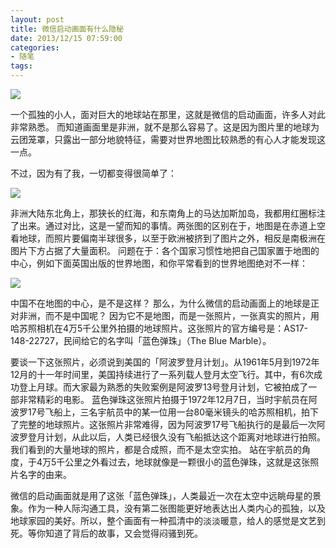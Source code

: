 ```yaml
---
layout: post
title: 微信启动画面有什么隐秘
date: 2013/12/15 07:59:00
categories:
- 随笔
tags:
---
```


![](http://pics.naaln.com/blog/2019-05-14-123210.jpg-basicBlog)

一个孤独的小人，面对巨大的地球站在那里，这就是微信的启动画面，许多人对此非常熟悉。 而知道画面里是非洲，就不是那么容易了。这是因为图片里的地球为云团笼罩，只露出一部分地貌特征，需要对世界地图比较熟悉的有心人才能发现这一点。

不过，因为有了我，一切都变得很简单了：

![](http://pics.naaln.com/blog/2019-05-14-123212.jpg-basicBlog)

非洲大陆东北角上，那狭长的红海，和东南角上的马达加斯加岛，我都用红圈标注了出来。通过对比，这是一望而知的事情。两张图的区别在于，地图是在赤道上空看地球，而照片要偏南半球很多，以至于欧洲被挤到了图片之外，相反是南极洲在图片下方占据了大量面积。 问题在于：各个国家习惯性地把自己国家置于地图的中心，例如下面英国出版的世界地图，和你平常看到的世界地图绝对不一样：

![](http://pics.naaln.com/blog/2019-05-14-123213.jpg-basicBlog)

中国不在地图的中心，是不是这样？ 那么，为什么微信的启动画面上的地球是正对非洲，而不是中国呢？ 因为它不是地图，而是一张照片，一张真实的照片，用哈苏照相机在4万5千公里外拍摄的地球照片。这张照片的官方编号是：AS17-148-22727，民间给它的名字叫「蓝色弹珠」（The Blue Marble）。

要谈一下这张照片，必须说到美国的「阿波罗登月计划」。从1961年5月到1972年12月的十一年时间里，美国持续进行了一系列载人登月太空飞行。其中，有6次成功登上月球。而大家最为熟悉的失败案例是阿波罗13号登月计划，它被拍成了一部非常精彩的电影。 蓝色弹珠这张照片拍摄于1972年12月7日，当时宇航员在阿波罗17号飞船上，三名宇航员中的某一位用一台80毫米镜头的哈苏照相机，拍下了完整的地球照片。这张照片非常难得，因为阿波罗17号飞船执行的是最后一次阿波罗登月计划，从此以后，人类已经很久没有飞船抵达这个距离对地球进行拍照。我们看到的大量地球的照片，都是合成照，而不是太空实拍。 站在宇航员的角度，于4万5千公里之外看过去，地球就像是一颗很小的蓝色弹珠，这就是这张照片名字的由来。

微信的启动画面就是用了这张「蓝色弹珠」，人类最近一次在太空中远眺母星的景象。作为一种人际沟通工具，没有第二张图能更好地表达出人类内心的孤独，以及地球家园的美好。所以，整个画面有一种孤清中的淡淡暖意，给人的感觉是文艺到死。等你知道了背后的故事，又会觉得闷骚到死。
